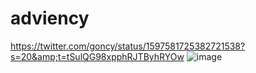 # adviency
https://twitter.com/goncy/status/1597581725382721538?s=20&amp;t=tSulQG98xpphRJTByhRYOw
![image](https://user-images.githubusercontent.com/117539520/208962199-bea58d49-ffcd-427d-b86e-221b510103d7.png)
